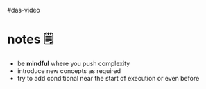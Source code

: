 #das-video 

# notes 🗒

- be **mindful** where you push complexity
- introduce new concepts as required
- try to add conditional near the start of execution or even before

